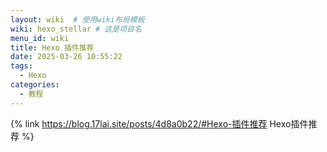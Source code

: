 ```yaml
---
layout: wiki  # 使用wiki布局模板
wiki: hexo_stellar # 这是项目名
menu_id: wiki
title: Hexo 插件推荐
date: 2025-03-26 10:55:22
tags: 
  - Hexo
categories: 
  - 教程
---
```



{% link https://blog.17lai.site/posts/4d8a0b22/#Hexo-插件推荐 Hexo插件推荐 %}
